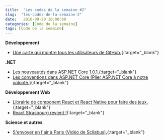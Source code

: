 ```yaml
---
title:  "Les codes de la semaine #2"
slug:  "les-codes-de-la-semaine-2"
date:   2016-09-20 10:00:00
categories: [Code de la semaine]
tags: [Code de la semaine]
---
```


**Développement**

- [Une carte qui montre tous les utilisateurs de GitHub.](https://jamesmilneruk.github.io/github-map/?utm_source=codropscollective){:target="_blank"}

**.NET**

- [Les nouveautés dans ASP.NET Core 1.0.1.](http://andrewlock.net/viewing-whats-changed-in-asp-net-core-1-0-1/){:target="_blank"}
- [Les conventions dans ASP.NET Core (Plier ASP.NET Core à notre volonté.)](http://jameschambers.com/2016/09/Bending-ASP-NET-MVC-Core-To-Your-Will/){:target="_blank"}

**Développement Web**

- [Librairie de component React et React Native pour faire des jeux.](https://github.com/FormidableLabs/react-game-kit){:target="_blank"}
- [React Strasbourg revient !](http://www.laplagedigitale.eu/2016/09/13/reactjs-strasbourg-revient/){:target="_blank"}

**Science et autres**

- [S'envoyer en l'air à Paris (Vidéo de Scilabus).](https://www.youtube.com/watch?v=zsOzJ86W0YE){:target="_blank"}
